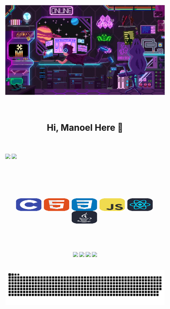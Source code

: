 
<div>
  <img height="screen" width="screen" align="center" alt="coding-time" src="code3.gif">
</div>

<br></br>

<h1 align="center">Hi, Manoel Here 👋</h1>

<br></br>

<div>
  <img src="https://github-readme-stats.vercel.app/api?username=Manoel-Nogueira&show_icons=true&theme=algolia&include_all_commits=true&count_private=true"/>
  <img src="https://github-readme-stats.vercel.app/api/top-langs/?username=Manoel-Nogueira&layout=compact&langs_count=16&theme=algolia"/>
</div>

<br></br>

<div align="center"> 
  <div> 
    <h1></h1>
    <br></br>
    <img align="center" height="40" width="80" alt="c-icon" src="https://github.com/tandpfun/skill-icons/blob/main/icons/C.svg">
    <img align="center" height="0" width="0" alt="c-icon" src="https://github.com/devicons/devicon/blob/master/icons/c/c-original.svg?short_path=d0841f2">
    <img align="center" height="40" width="80" alt="html-icon" src="https://github.com/tandpfun/skill-icons/blob/main/icons/HTML.svg">
    <img align="center" height="0" width="0" alt="html-icon" src="https://github.com/devicons/devicon/blob/master/icons/html5/html5-plain.svg">
    <img align="center" height="40" width="80" alt="css-icon" src="https://github.com/tandpfun/skill-icons/blob/main/icons/CSS.svg">
    <img align="center" height="0" width="0" alt="css-icon" src="https://github.com/devicons/devicon/blob/master/icons/css3/css3-original.svg">
    <img align="center" height="40" width="80" alt="js-icon"  src="https://github.com/tandpfun/skill-icons/blob/main/icons/JavaScript.svg">
    <img align="center" height="0" width="0" alt="js-icon"  src="https://github.com/devicons/devicon/blob/master/icons/javascript/javascript-plain.svg">
    <img align="center" height="40" width="80" alt="react-icon" src="https://github.com/tandpfun/skill-icons/blob/main/icons/React-Dark.svg">
    <img align="center" height="0" width="0" alt="react-icon" src="https://github.com/devicons/devicon/blob/master/icons/react/react-original.svg">
    <img align="center" height="40" width="80" alt="java-icon" src="https://github.com/tandpfun/skill-icons/blob/main/icons/Java-Dark.svg">
    <img align="center" height="0" width="0" alt="java-icon" src="https://github.com/devicons/devicon/blob/master/icons/java/java-original.svg">
    <br></br>
    <h1></h1>
    <br></br>
  </div>
  <div>
    <a href="mailto: nogueirafilho888@gmail.com" target="_blank"><img src="https://img.shields.io/badge/-Gmail-F23838?style=for-the-badge&logo=gmail&logoColor=white" target="_blank"></a>
    <a href="" target="_blank"><img src="https://img.shields.io/badge/-LinkedIn-%230077B5?style=for-the-badge&logo=linkedin&logoColor=white" target="_blank"></a>
    <a href="https://instagram.com/manoeln._" target="_blank"><img src="https://img.shields.io/badge/-Instagram-D9298A?style=for-the-badge&logo=instagram&logoColor=white" target="_blank"></a>
    <a href="https://discord.com/invite/NwYHQuY3" target="_blank"><img src="https://img.shields.io/badge/Discord-7289DA?style=for-the-badge&logo=discord&logoColor=white" target="_blank"></a>
    <h1></h1>  
  </div>
</div>

![snake gif](https://github.com/Manoel-Nogueira/Manoel-Nogueira/blob/output/github-contribution-grid-snake-dark.svg)

<h1></h1>
